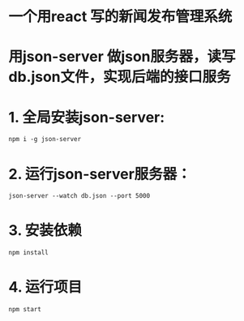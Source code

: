 # 一个用react 写的新闻发布管理系统


# 用json-server 做json服务器，读写db.json文件，实现后端的接口服务


# 1. 全局安装json-server:
```
npm i -g json-server
```

# 2. 运行json-server服务器：
```
json-server --watch db.json --port 5000
 ```

# 3. 安装依赖
```
npm install
```

# 4. 运行项目
```
npm start
```
